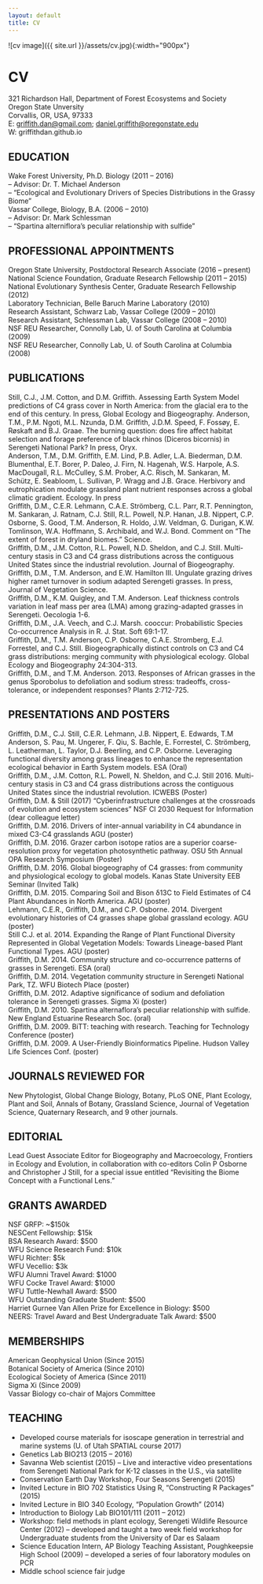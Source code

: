 ```yaml
---
layout: default
title: CV
---
```


![cv image]({{ site.url }}/assets/cv.jpg){:width="900px"}

# CV

321 Richardson Hall, Department of Forest Ecosystems and Society  
Oregon State Unversity  
Corvallis, OR, USA, 97333  
E: griffith.dan@gmail.com; daniel.griffith@oregonstate.edu  
W: griffithdan.github.io

## EDUCATION

Wake Forest University, Ph.D. Biology (2011 – 2016)  
– Advisor: Dr. T. Michael Anderson  
– “Ecological and Evolutionary Drivers of Species Distributions in the Grassy Biome”  
Vassar College, Biology, B.A. (2006 – 2010)  
– Advisor: Dr. Mark Schlessman  
– “Spartina alterniflora’s peculiar relationship with sulfide”  

## PROFESSIONAL APPOINTMENTS
Oregon State University, Postdoctoral Research Associate (2016 – present)  
National Science Foundation, Graduate Research Fellowship (2011 – 2015)  
National Evolutionary Synthesis Center, Graduate Research Fellowship (2012)  
Laboratory Technician, Belle Baruch Marine Laboratory (2010)  
Research Assistant, Schwarz Lab, Vassar College (2009 – 2010)  
Research Assistant, Schlessman Lab, Vassar College (2008 – 2010)  
NSF REU Researcher, Connolly Lab, U. of South Carolina at Columbia (2009)  
NSF REU Researcher, Connolly Lab, U. of South Carolina at Columbia (2008)  

## PUBLICATIONS
Still, C.J., J.M. Cotton, and D.M. Griffith. Assessing Earth System Model predictions of C4 grass cover in North America: from the glacial era to the end of this century. In press, Global Ecology and Biogeography.
Anderson, T.M., P.M. Ngoti, M.L. Nzunda, D.M. Griffith, J.D.M. Speed, F. Fossøy, E. Røskaft and B.J. Graae. The burning question: does fire affect habitat selection and forage preference of black rhinos (Diceros bicornis) in Serengeti National Park? In press, Oryx.  
Anderson, T.M., D.M. Griffith, E.M. Lind, P.B. Adler, L.A. Biederman, D.M. Blumenthal, E.T. Borer, P. Daleo, J. Firn, N. Hagenah, W.S. Harpole, A.S. MacDougall, R.L. McCulley, S.M. Prober, A.C. Risch, M. Sankaran, M. Schütz, E. Seabloom, L. Sullivan, P. Wragg and J.B. Grace. Herbivory and eutrophication modulate grassland plant nutrient responses across a global climatic gradient. Ecology. In press  
Griffith, D.M., C.E.R. Lehmann, C.A.E. Strömberg, C.L. Parr, R.T. Pennington, M. Sankaran, J. Ratnam, C.J. Still, R.L. Powell, N.P. Hanan, J.B. Nippert, C.P. Osborne, S. Good, T.M. Anderson, R. Holdo, J.W. Veldman, G. Durigan, K.W. Tomlinson, W.A. Hoffmann, S. Archibald, and W.J. Bond. Comment on “The extent of forest in dryland biomes.” Science.  
Griffith, D.M., J.M. Cotton, R.L. Powell, N.D. Sheldon, and C.J. Still. Multi-century stasis in C3 and C4 grass distributions across the contiguous United States since the industrial revolution. Journal of Biogeography.  
Griffith, D.M., T.M. Anderson, and E.W. Hamilton III. Ungulate grazing drives higher ramet turnover in sodium adapted Serengeti grasses. In press, Journal of Vegetation Science.  
Griffith, D.M., K.M. Quigley, and T.M. Anderson. Leaf thickness controls variation in leaf mass per area (LMA) among grazing-adapted grasses in Serengeti. Oecologia 1-6.  
Griffith, D.M., J.A. Veech, and C.J. Marsh. cooccur: Probabilistic Species Co-occurrence Analysis in R. J. Stat. Soft 69:1-17.  
Griffith, D.M., T.M. Anderson, C.P. Osborne, C.A.E. Stromberg, E.J. Forrestel, and C.J. Still. Biogeographically distinct controls on C3 and C4 grass distributions: merging community with physiological ecology. Global Ecology and Biogeography 24:304-313.  
Griffith, D.M., and T.M. Anderson. 2013. Responses of African grasses in the genus Sporobolus to defoliation and sodium stress: tradeoffs, cross-tolerance, or independent responses? Plants 2:712-725.  

## PRESENTATIONS AND POSTERS
Griffith, D.M., C.J. Still, C.E.R. Lehmann, J.B. Nippert, E. Edwards, T.M Anderson, S. Pau, M. Ungerer, F. Qiu, S. Bachle, E. Forrestel, C. Strömberg, L. Leatherman, L. Taylor, D.J. Beerling, and C.P. Osborne. Leveraging functional diversity among grass lineages to enhance the representation ecological behavior in Earth System models. ESA (Oral)  
Griffith, D.M., J.M. Cotton, R.L. Powell, N. Sheldon, and C.J. Still 2016. Multi-century stasis in C3 and C4 grass distributions across the contiguous United States since the industrial revolution. ICWEBS (Poster)  
Griffith, D.M. & Still (2017) “Cyberinfrastructure challenges at the crossroads of evolution and ecosystem sciences” NSF CI 2030 Request for Information (dear colleague letter)  
Griffith, D.M. 2016. Drivers of inter-annual variability in C4 abundance in mixed C3-C4 grasslands AGU (poster)  
Griffith, D.M. 2016. Grazer carbon isotope ratios are a superior coarse-resolution proxy for vegetation photosynthetic pathway. OSU 5th Annual OPA Research Symposium (Poster)  
Griffith, D.M. 2016. Global biogeography of C4 grasses: from community and physiological ecology to global models. Kanas State University EEB Seminar (Invited Talk)  
Griffith, D.M. 2015. Comparing Soil and Bison δ13C to Field Estimates of C4 Plant Abundances in North America. AGU (poster)  
Lehmann, C.E.R., Griffith, D.M., and C.P. Osborne. 2014. Divergent evolutionary histories of C4 grasses shape global grassland ecology. AGU (poster)  
Still C.J. et al. 2014. Expanding the Range of Plant Functional Diversity Represented in Global Vegetation Models: Towards Lineage-based Plant Functional Types. AGU (poster)  
Griffith, D.M. 2014. Community structure and co-occurrence patterns of grasses in Serengeti. ESA (oral)  
Griffith, D.M. 2014. Vegetation community structure in Serengeti National Park, TZ. WFU Biotech Place (poster)  
Griffith, D.M. 2012. Adaptive significance of sodium and defoliation tolerance in Serengeti grasses. Sigma Xi (poster)  
Griffith, D.M. 2010. Spartina alternaflora’s peculiar relationship with sulfide. New England Estuarine Research Soc. (oral)  
Griffith, D.M. 2009. BiTT: teaching with research. Teaching for Technology Conference (poster)  
Griffith, D.M. 2009. A User-Friendly Bioinformatics Pipeline. Hudson Valley Life Sciences Conf. (poster)  

## JOURNALS REVIEWED FOR
New Phytologist, Global Change Biology, Botany, PLoS ONE, Plant Ecology, Plant and Soil, Annals of Botany, Grassland Science, Journal of Vegetation Science, Quaternary Research, and 9 other journals.  

## EDITORIAL
Lead Guest Associate Editor for Biogeography and Macroecology, Frontiers in Ecology and Evolution, in collaboration with co-editors Colin P Osborne and Christopher J Still, for a special issue entitled “Revisiting the Biome Concept with a Functional Lens.”  

## GRANTS AWARDED
NSF GRFP: ~$150k  
NESCent Fellowship: $15k  
BSA Research Award: $500  
WFU Science Research Fund: $10k  
WFU Richter: $5k  
WFU Vecellio: $3k  
WFU Alumni Travel Award: $1000  
WFU Cocke Travel Award: $1000  
WFU Tuttle-Newhall Award: $500  
WFU Outstanding Graduate Student: $500  
Harriet Gurnee Van Allen Prize for Excellence in Biology: $500  
NEERS: Travel Award and Best Undergraduate Talk Award: $500  

## MEMBERSHIPS
American Geophysical Union (Since 2015)  
Botanical Society of America (Since 2010)  
Ecological Society of America (Since 2011)  
Sigma Xi (Since 2009)  
Vassar Biology co-chair of Majors Committee

## TEACHING
- Developed course materials for isoscape generation in terrestrial and marine systems (U. of Utah SPATIAL course 2017)  
- Genetics Lab BIO213 (2015 – 2016)  
- Savanna Web scientist (2015) – Live and interactive video presentations from Serengeti National Park for K-12 classes in the U.S., via satellite
- Conservation Earth Day Workshop, Four Seasons Serengeti (2015)
- Invited Lecture in BIO 702 Statistics Using R, “Constructing R Packages” (2015)
- Invited Lecture in BIO 340 Ecology, “Population Growth” (2014)
- Introduction to Biology Lab BIO101/111 (2011 – 2012)
- Workshop: field methods in plant ecology, Serengeti Wildlife Resource Center (2012) – developed and taught a two week field workshop for Undergraduate students from the University of Dar es Salaam
- Science Education Intern, AP Biology Teaching Assistant, Poughkeepsie High School (2009) – developed a series of four laboratory modules on PCR
- Middle school science fair judge
